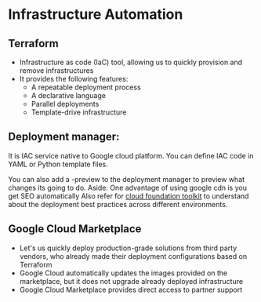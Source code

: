 # Infrastructure Automation

## Terraform

- Infrastructure as code (IaC) tool, allowing us to quickly provision and remove infrastructures
- It provides the following features:
    - A repeatable deployment process
    - A declarative language
    - Parallel deployments
    - Template-drive infrastructure
 
## Deployment manager:
It is IAC service native to Google cloud platform. You can define IAC code in YAML or Python template files.

You can also add a -preview to the deployment manager to preview what changes its going to do.
Aside: One advantage of using google cdn is you get SEO automatically
Also refer for [cloud foundation toolkit](https://cloud.google.com/foundation-toolkit) to understand about the deployment best practices across different environments.


## Google Cloud Marketplace

- Let's us quickly deploy production-grade solutions from third party vendors, who already made their deployment configurations based on Terraform
- Google Cloud automatically updates the images provided on the marketplace, but it does not upgrade already deployed infrastructure
- Google Cloud Marketplace provides direct access to partner support
